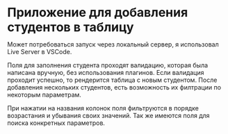 <h1 style="font-weight:700; margin: 0 auto;">Приложение для добавления студентов в таблицу</h1> 

Может потребоваться запуск через локальный сервер, я использовал Live Server в VSCode. 

Поля для заполнения студента проходят валидацию, которая была написана вручную, без использования плагинов. Если валидация проходит успешно, то рендерится таблица с новым студентом. После добавления нескольких студентов, есть возможность их филтрации по некоторым параметрам. 

При нажатии на названия колонок поля фильтруются в порядке возрастания и убывания своих значений. Так же имеются поля для поиска конкретных параметров.
